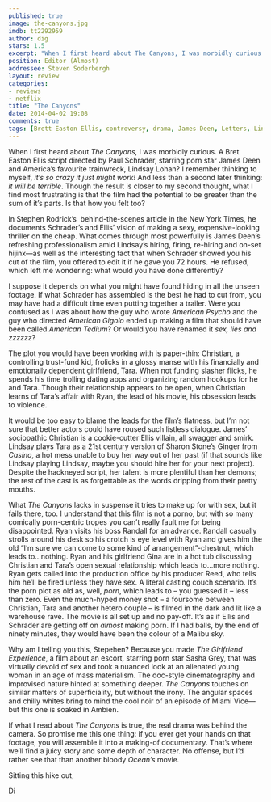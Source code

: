 ```yaml
---
published: true
image: the-canyons.jpg
imdb: tt2292959
author: dig
stars: 1.5
excerpt: "When I first heard about The Canyons, I was morbidly curious. A Bret Easton Ellis script directed by Paul Schrader, starring porn star James Deen and America's favourite trainwreck, Lindsay Lohan?"
position: Editor (Almost)
addressee: Steven Soderbergh
layout: review
categories: 
- reviews
- netflix
title: "The Canyons"
date: 2014-04-02 19:08
comments: true
tags: [Brett Easton Ellis, controversy, drama, James Deen, Letters, Lindsay Lohan, Paul Schrader]
---
```

<p class="Normal1">When I first heard about <em>The Canyons, </em>I was morbidly curious. A Bret Easton Ellis script directed by Paul Schrader, starring porn star James Deen and America&rsquo;s favourite trainwreck, Lindsay Lohan? I remember thinking to myself, <em>it&rsquo;s so crazy it just might work!</em> And less than a second later thinking: <em>it will be terrible</em>. Though the result is closer to my second thought, what I find most frustrating is that the film had the potential to be greater than the sum of it&rsquo;s parts. Is that how you felt too?</p>
<p class="Normal1">In Stephen Rodrick&rsquo;s&nbsp; behind-the-scenes article in the New York Times, he documents Schrader&rsquo;s and Ellis&rsquo; vision of making a sexy, expensive-looking thriller on the cheap. What comes through most powerfully is James Deen&rsquo;s refreshing professionalism amid Lindsay&rsquo;s hiring, firing, re-hiring and on-set hijinx&mdash;as well as the interesting fact that when Schrader showed you his cut of the film, you offered to edit it if he gave you 72 hours. He refused, which left me wondering: what would you have done differently?</p>
<p class="Normal1">I suppose it depends on what you might have found hiding in all the unseen footage. If what Schrader has assembled is the best he had to cut from, you may have had a difficult time even putting together a trailer. Were you confused as I was about how the guy who wrote <em>American Psycho</em> and the guy who directed <em>American Gigolo</em> ended up making a film that should have been called <em>American Tedium</em>? Or would you have renamed it <em>sex, lies and zzzzzz</em>?</p>
<p class="Normal1">The plot you would have been working with is paper-thin: Christian, a controlling trust-fund kid, frolicks in a glossy manse with his financially and emotionally dependent girlfriend, Tara. When not funding slasher flicks, he spends his time trolling dating apps and organizing random hookups for he and Tara. Though their relationship appears to be open, when Christian learns of Tara&rsquo;s affair with Ryan, the lead of his movie, his obsession leads to violence.</p>
<p class="Normal1">It would be too easy to blame the leads for the film&rsquo;s flatness, but I&rsquo;m not sure that better actors could have roused such listless dialogue. James&rsquo; sociopathic Christian is a cookie-cutter Ellis villain, all swagger and smirk. Lindsay plays Tara as a 21st century version of Sharon Stone&rsquo;s Ginger from <em>Casino</em>, a hot mess unable to buy her way out of her past (if that sounds like Lindsay playing Lindsay, maybe you should hire her for your next project). Despite the hackneyed script, her talent is more plentiful than her demons; the rest of the cast is as forgettable as the words dripping from their pretty mouths.</p>
<p class="Normal1">What <em>The Canyons</em> lacks in suspense it tries to make up for with sex, but it fails there, too. I understand that this film is not a porno, but with so many comically porn-centric tropes you can&rsquo;t really fault me for being disappointed. Ryan visits his boss Randall for an advance. Randall casually strolls around his desk so his crotch is eye level with Ryan and gives him the old &ldquo;I&rsquo;m sure we can come to some kind of arrangement&rdquo;-chestnut, which leads to&#8230;nothing. Ryan and his girlfriend Gina are in a hot tub discussing Christian and Tara&rsquo;s open sexual relationship which leads to&#8230;more nothing. Ryan gets called into the production office by his producer Reed, who tells him he&rsquo;ll be fired unless they have sex. A literal casting couch scenario. It&rsquo;s the porn plot as old as, well, <em>porn</em>, which leads to &ndash; you guessed it &ndash; less than zero. Even the much-hyped money shot &ndash; a foursome between Christian, Tara and another hetero couple &ndash; is filmed in the dark and lit like a warehouse rave. The movie is all set up and no pay-off. It&rsquo;s as if Ellis and Schrader are getting off on <em>almost</em> making porn. If I had balls, by the end of ninety minutes, they would have been the colour of a Malibu sky.</p>
<p class="Normal1">Why am I telling you this, Stepehen? Because you made <em>The Girlfriend Experience</em>, a film about an escort, starring porn star Sasha Grey, that was virtually devoid of sex and took a nuanced look at an alienated young woman in an age of mass materialism. The doc-style cinematography and improvised nature hinted at something deeper. <em>The Canyons</em> touches on similar matters of superficiality, but without the irony. The angular spaces and chilly whites bring to mind the cool noir of an episode of Miami Vice&mdash;but this one is soaked in Ambien.&nbsp;</p>
<p class="Normal1">If what I read about <em>The Canyons</em> is true, the real drama was behind the camera. So promise me this one thing: if you ever get your hands on that footage, you will assemble it into a making-of documentary. That&rsquo;s where we&rsquo;ll find a juicy story and some depth of character. No offense, but I&rsquo;d rather see that than<em> </em>another bloody <em>Ocean&rsquo;s </em>movie<em>.</em></p>
<p class="Normal1">Sitting this hike out,</p>
<p class="Normal1">Di</p>
